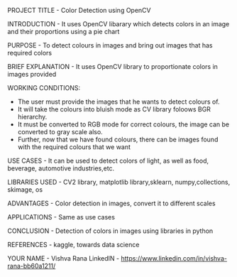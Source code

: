 PROJECT TITLE - Color Detection using OpenCV

INTRODUCTION - It uses OpenCV libarary which detects colors in an image and their proportions using a pie chart

PURPOSE - To detect colours in images and bring out images that has required colors

BRIEF EXPLANATION - It uses OpenCV library to proportionate colors in images provided

WORKING CONDITIONS:
- The user must provide the images that he wants to detect colours of.
- It will take the colours into bluish mode as CV library foloows BGR hierarchy.
- It must be converted to RGB mode for correct colours, the image can be converted to gray scale also.
- Further, now that we have found colours, there can be images found with the required colours that we want

USE CASES - It can be used to detect colors of light, as well as food, beverage, automotive industries,etc.

LIBRARIES USED - CV2 library, matplotlib library,sklearn, numpy,collections, skimage, os 

ADVANTAGES - Color detection in images, convert it to different scales

APPLICATIONS - Same as use cases

CONCLUSION - Detection of colors in images using libraries in python

REFERENCES - kaggle, towards data science

YOUR NAME - Vishva Rana
LinkedIN - https://www.linkedin.com/in/vishva-rana-bb60a1211/
